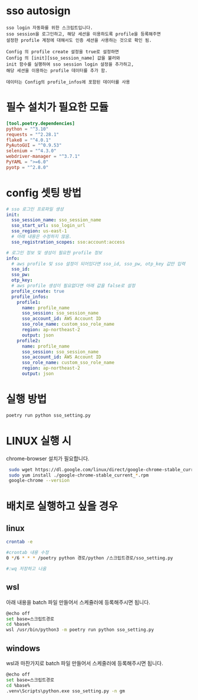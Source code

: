 # sso autosign

```
sso login 자동화를 위한 스크립트입니다.
sso session을 로그인하고, 해당 세션을 이용하도록 profile을 등록해주면 
설정한 profile 계정에 대해서도 인증 세션을 사용하는 것으로 확인 됨.

Config 의 profile create 설정을 true로 설정하면
Config 의 [init][sso_session_name] 값을 불러와
init 함수를 실행하여 sso session login 설정을 추가하고, 
해당 세션을 이용하는 profile 데이터를 추가 함.

데이터는 Config의 profile_infos에 포함된 데이터를 사용
```
 

# 필수 설치가 필요한 모듈

```toml
[tool.poetry.dependencies]
python = "^3.10"
requests = "^2.28.1"
flake8 = "^4.0.1"
PyAutoGUI = "^0.9.53"
selenium = "^4.3.0"
webdriver-manager = "^3.7.1"
PyYAML = ">=6.0"
pyotp = "^2.8.0"
```

# config 셋팅 방법

```yaml
# sso 로그인 프로파일 생성
init:
  sso_session_name: sso_session_name
  sso_start_url: sso_login_url
  sso_region: us-east-1
  # 아래 내용은 수정하지 않음.
  sso_registration_scopes: sso:account:access

# 로그인 정보 및 생성이 필요한 profile 정보
info:
  # aws profile 및 sso 설정이 되어있다면 sso_id, sso_pw, otp_key 값만 입력
  sso_id: 
  sso_pw: 
  otp_key:
  # aws profile 생성이 필요없다면 아래 값을 false로 설정
  profile_create: true
  profile_infos:
    profile1:
      name: profile_name
      sso_session: sso_session_name
      sso_account_id: AWS Account ID
      sso_role_name: custom_sso_role_name
      region: ap-northeast-2
      output: json  
    profile2:
      name: profile_name
      sso_session: sso_session_name
      sso_account_id: AWS Account ID
      sso_role_name: custom_sso_role_name
      region: ap-northeast-2
      output: json
```

# 실행 방법
```bash
poetry run python sso_setting.py
```

# LINUX 실행 시 
chrome-browser 설치가 필요합니다.
```bash
 sudo wget https://dl.google.com/linux/direct/google-chrome-stable_current_x86_64.rpm
 sudo yum install ./google-chrome-stable_current_*.rpm
 google-chrome --version
```

# 배치로 실행하고 싶을 경우
## linux
```bash
crontab -e

#crontab 내용 수정
0 */6 * * * /poetry python 경로/python /스크립트경로/sso_setting.py

#:wq 저장하고 나옴
```

## wsl 
아래 내용을 batch 파일 만들어서 스케쥴러에 등록해주시면 됩니다.

```bash
@echo off
set base=스크립트경로
cd %base%
wsl /usr/bin/python3 -m poetry run python sso_setting.py
```

## windows
wsl과 마찬가지로 batch 파일 만들어서 스케줄러에 등록해주시면 됩니다.
```bash
@echo off
set base=스크립트경로
cd %base%
.venv\Scripts\python.exe sso_setting.py -n gm
```

